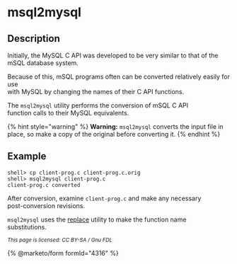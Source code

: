 # msql2mysql

## Description

Initially, the MySQL C API was developed to be very similar to that of the\
mSQL database system.

Because of this, mSQL programs often can be converted relatively easily for use\
with MySQL by changing the names of their C API functions.

The `msql2mysql` utility performs the conversion of mSQL C API\
function calls to their MySQL equivalents.

{% hint style="warning" %}
**Warning:** `msql2mysql` converts the input file in place, so make a copy of the original before converting it.
{% endhint %}

## Example

```
shell> cp client-prog.c client-prog.c.orig
shell> msql2mysql client-prog.c
client-prog.c converted
```

After conversion, examine `client-prog.c` and make any necessary\
post-conversion revisions.

`msql2mysql` uses the [replace](replace-utility.md) utility to make the function name\
substitutions.

<sub>_This page is licensed: CC BY-SA / Gnu FDL_</sub>

{% @marketo/form formId="4316" %}
